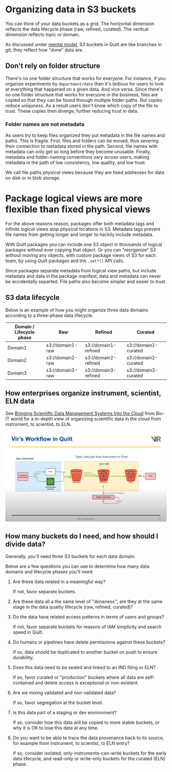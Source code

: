 # Organizing data in S3 buckets

You can think of your data buckets as a grid. The horizontal dimension reflects
the data lifecycle phase (raw, refined, curated). The veritcal dimension reflects
topic or domain.

As discussed under [mental model](../MentalModel.md#buckets-are-branches), S3
buckets in Quilt are like branches in git; they reflect how "done" data are. 

## Don't rely on folder structure

There's no one folder structure that works for everyone. For instance,
if you organize experiments by `department/date` then it's tedious for users to
look at everything that happened on a given data. And vice versa. Since
there's no one folder structure that works for everyone in the business,
files are copied so that they can be found through multiple folder paths.
But copies reduce *uniquness*. As a result users don't know which copy of
the file to trust. These copies then diverge, further reducing trust in data.

### Folder names are not metadata

As users try to keep files organized they put metadata in the file names and
paths. This is fragile. First, files and folders can be moved, thus
severing their connection to metadata stored in the path. Second, file names
with metadata can only get so long before they become unusable. Finally,
metadata and folder-naming conventions vary across users, making metadata in
the path of low consistency, low quality, and low trust.

We call file paths _physical_ views because they are fixed addresses for data
on disk or in blob storage.

# Package logical views are more flexible than fixed physical views

For the above reasons reason, packages offer both metadata tags and infinite
_logical_ views atop _physical_ locations in S3. Metadata tags prevent file names
from getting longer and longer to hackily include metadata.

With Quilt packages you can include one S3 object in thousands of logical
packages without ever copying that object. Or you can "reorganize" S3
without moving any objects, with custom package views of S3 for each team,
by using Quilt packages and the `.set*()` API calls.

Since packages separate metadata from logical view paths, but include metadata
and data in the package manifest, data and metadata can never be accidentally
separted. File paths also become simpler and easier to trust.

## S3 data lifecycle
Below is an example of how you might organize three data domains according to a three-phase data lifecycle.

| Domain / Lifecycle phase | Raw | Refined | Curated |
|---|---|---|---|
| Domain1 | s3://domain1-raw | s3://domain1-refined | s3://domain1-curated |
| Domain2 | s3://domain2-raw | s3://domain2-refined | s3://domain2-curated |
| Domain3 | s3://domain3-raw | s3://domain3-refined | s3://domain3-curated |

## How enterprises organize instrument, scientist, ELN data

See [Bringing Scientific Data Management Systems Into the Cloud](https://blog.quiltdata.com/bringing-scientific-data-management-systems-into-the-cloud-video-41be228a41b9)
from Bio-IT world for a in-depth view of organizing scientific data in the cloud
from instrument, to scientist, to ELN.

![](../imgs/data-lifecycle.png)


## How many buckets do I need, and how should I divide data?
Generally, you'll need three S3 buckets for each data domain.

Below are a few questions you can use to determine how many data domains and
lifecycle phases you'll need:

1. Are these data related in a meaningful way?

    If not, favor separate buckets.
1. Are these data all a the same level of "doneness"; are they at the same stage
in the data quality lifecycle (raw, refined, curated)?

1. Do the data have related access patterns in terms of users and groups?

    If not, favor separate buckets for reasons of IAM simplicity and search speed in Quilt.
1. Do humans or pipelines have delete permissions against these buckets?

    If so, data should be duplicated to another bucket on push to ensure durability.

1. Does this data need to be sealed and linked to an IND filing or ELN?

    If so, favor curated or "production" buckets where all data are self-contained and delete access is exceptional or non-existent.

1. Are we mixing validated and non-validated data?

    If so, favor segregation at the bucket level.
1. Is this data part of a staging or dev environment?

    If so, consider how this data will be copied to more stable buckets, or why it is OK to lose this data at any time.

1.  Do you want to be able to trace the data provenance back to its source, for example from instrument, to scientist, to ELN entry?

    If so, consider isolated, only-instruments-can-write buckets for the early
    data lifecycle, and read-only or write-only buckets for the curated (ELN) phase.
